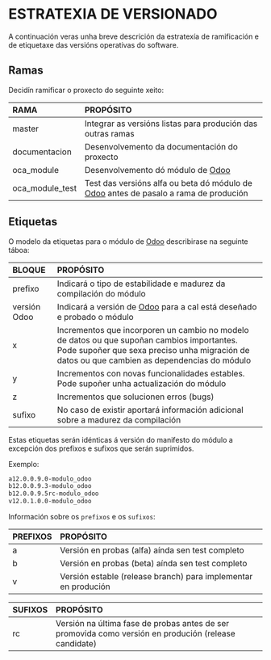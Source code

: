# ESTRATEXIA DE VERSIONADO

A continuación veras unha breve descrición da estratexía de ramificación e de etiquetaxe das versións operativas do software.

## Ramas

Decidín ramificar o proxecto do seguinte xeito:

| RAMA              | PROPÓSITO
|:-                 |:-
| master            | Integrar as versións listas para produción das outras ramas
| documentacion     | Desenvolvemento da documentación do proxecto
| oca_module        | Desenvolvemento dó módulo de [Odoo]
| oca_module_test   | Test das versións alfa ou beta dó módulo de [Odoo] antes de pasalo a rama de produción

## Etiquetas

O modelo da etiquetas para o módulo de [Odoo] describirase na seguinte táboa:

| BLOQUE        | PROPÓSITO
|:-             |:-
| prefixo       | Indicará o tipo de estabilidade e madurez da compilación do módulo
| versión Odoo  | Indicará a versión de [Odoo] para a cal está deseñado e probado o módulo
| x             | Incrementos que incorporen un cambio no modelo de datos ou que supoñan cambios importantes. Pode supoñer que sexa preciso unha migración de datos ou que cambien as dependencias do módulo
| y             | Incrementos con novas funcionalidades estables. Pode supoñer unha actualización do módulo
| z             | Incrementos que solucionen erros (bugs)
| sufixo        | No caso de existir aportará información adicional sobre a madurez da compilación

Estas etiquetas serán idénticas á versión do manifesto do módulo a excepción dos prefixos e sufixos que serán suprimidos.

Exemplo:

``` bash
a12.0.0.9.0-modulo_odoo
b12.0.0.9.3-modulo_odoo
b12.0.0.9.5rc-modulo_odoo
v12.0.1.0.0-modulo_odoo
```

Información sobre os `prefixos` e os `sufixos`:

| PREFIXOS  | PROPÓSITO
|:-         |:-
| a         | Versión en probas (alfa) aínda sen test completo
| b         | Versión en probas (beta) aínda sen test completo
| v         | Versión estable (release branch) para implementar en produción

| SUFIXOS  | PROPÓSITO
|:-         |:-
| rc        | Versión na última fase de probas antes de ser promovida como versión en produción (release candidate)

[//]: # (Listado dos links empregados)

   <!-- Enlaces a terceiros -->

   [Odoo]: <https://www.odoo.com/es_ES/>